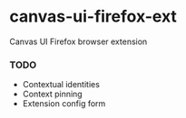 # canvas-ui-firefox-ext
Canvas UI Firefox browser extension

### TODO
- Contextual identities
- Context pinning 
- Extension config form